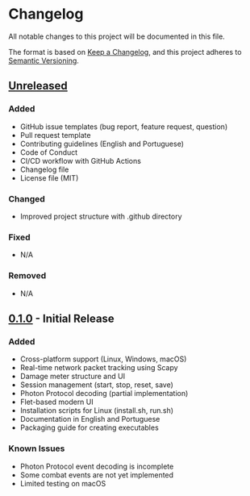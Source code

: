 # Changelog

All notable changes to this project will be documented in this file.

The format is based on [Keep a Changelog](https://keepachangelog.com/en/1.0.0/),
and this project adheres to [Semantic Versioning](https://semver.org/spec/v2.0.0.html).

## [Unreleased]

### Added
- GitHub issue templates (bug report, feature request, question)
- Pull request template
- Contributing guidelines (English and Portuguese)
- Code of Conduct
- CI/CD workflow with GitHub Actions
- Changelog file
- License file (MIT)

### Changed
- Improved project structure with .github directory

### Fixed
- N/A

### Removed
- N/A

## [0.1.0] - Initial Release

### Added
- Cross-platform support (Linux, Windows, macOS)
- Real-time network packet tracking using Scapy
- Damage meter structure and UI
- Session management (start, stop, reset, save)
- Photon Protocol decoding (partial implementation)
- Flet-based modern UI
- Installation scripts for Linux (install.sh, run.sh)
- Documentation in English and Portuguese
- Packaging guide for creating executables

### Known Issues
- Photon Protocol event decoding is incomplete
- Some combat events are not yet implemented
- Limited testing on macOS

[Unreleased]: https://github.com/dexcarva/AlbionInsight/compare/v0.1.0...HEAD
[0.1.0]: https://github.com/dexcarva/AlbionInsight/releases/tag/v0.1.0
